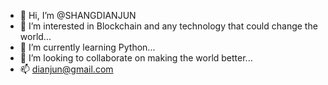 - 👋 Hi, I’m @SHANGDIANJUN
- 👀 I’m interested in Blockchain and any technology that could change the world...
- 🌱 I’m currently learning Python...
- 💞️ I’m looking to collaborate on making the world better...
- 📫 dianjun@gmail.com

<!---
SHANGDIANJUN/SHANGDIANJUN is a ✨ special ✨ repository because its `README.md` (this file) appears on your GitHub profile.
You can click the Preview link to take a look at your changes.
--->
